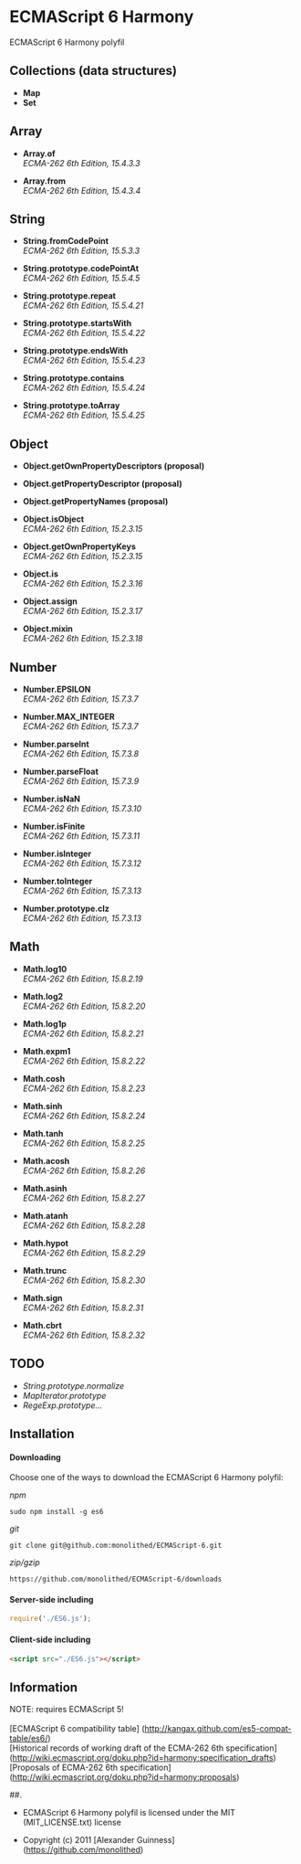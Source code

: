 # ECMAScript 6 Harmony

ECMAScript 6 Harmony polyfil


## Collections (data structures)

* **Map**<br />
* **Set**<br />

## Array

* **Array.of**<br />
*ECMA-262 6th Edition, 15.4.3.3*<br />

* **Array.from**<br />
*ECMA-262 6th Edition, 15.4.3.4*<br />

## String

* **String.fromCodePoint**<br />
*ECMA-262 6th Edition, 15.5.3.3*<br />

* **String.prototype.codePointAt**<br />
*ECMA-262 6th Edition, 15.5.4.5*<br />

* **String.prototype.repeat**<br />
*ECMA-262 6th Edition, 15.5.4.21*<br />

* **String.prototype.startsWith**<br />
*ECMA-262 6th Edition, 15.5.4.22*<br />

* **String.prototype.endsWith**<br />
*ECMA-262 6th Edition, 15.5.4.23*<br />

* **String.prototype.contains**<br />
*ECMA-262 6th Edition, 15.5.4.24*<br />

* **String.prototype.toArray**<br />
*ECMA-262 6th Edition, 15.5.4.25*<br />


## Object

* **Object.getOwnPropertyDescriptors (proposal)**<br />

* **Object.getPropertyDescriptor (proposal)**<br />

* **Object.getPropertyNames (proposal)**<br />

* **Object.isObject**<br />
*ECMA-262 6th Edition, 15.2.3.15*<br />

* **Object.getOwnPropertyKeys**<br />
*ECMA-262 6th Edition, 15.2.3.15*<br />

* **Object.is**<br />
*ECMA-262 6th Edition, 15.2.3.16*<br />

* **Object.assign**<br />
*ECMA-262 6th Edition, 15.2.3.17*<br />

* **Object.mixin**<br />
*ECMA-262 6th Edition, 15.2.3.18*<br />


## Number

* **Number.EPSILON**<br />
*ECMA-262 6th Edition, 15.7.3.7*<br />

* **Number.MAX_INTEGER**<br />
*ECMA-262 6th Edition, 15.7.3.7*<br />

* **Number.parseInt**<br />
*ECMA-262 6th Edition, 15.7.3.8*<br />

* **Number.parseFloat**<br />
*ECMA-262 6th Edition, 15.7.3.9*<br />

* **Number.isNaN**<br />
*ECMA-262 6th Edition, 15.7.3.10*<br />

* **Number.isFinite**<br />
*ECMA-262 6th Edition, 15.7.3.11*<br />

* **Number.isInteger**<br />
*ECMA-262 6th Edition, 15.7.3.12*<br />

* **Number.toInteger**<br />
*ECMA-262 6th Edition, 15.7.3.13*<br />

* **Number.prototype.clz**<br />
*ECMA-262 6th Edition, 15.7.3.13*<br />


## Math

* **Math.log10**<br />
*ECMA-262 6th Edition, 15.8.2.19*<br />

* **Math.log2**<br />
*ECMA-262 6th Edition, 15.8.2.20*<br />

* **Math.log1p**<br />
*ECMA-262 6th Edition, 15.8.2.21*<br />

* **Math.expm1**<br />
*ECMA-262 6th Edition, 15.8.2.22*<br />

* **Math.cosh**<br />
*ECMA-262 6th Edition, 15.8.2.23*<br />

* **Math.sinh**<br />
*ECMA-262 6th Edition, 15.8.2.24*<br />

* **Math.tanh**<br />
*ECMA-262 6th Edition, 15.8.2.25*<br />

* **Math.acosh**<br />
*ECMA-262 6th Edition, 15.8.2.26*<br />

* **Math.asinh**<br />
*ECMA-262 6th Edition, 15.8.2.27*<br />

* **Math.atanh**<br />
*ECMA-262 6th Edition, 15.8.2.28*<br />

* **Math.hypot**<br />
*ECMA-262 6th Edition, 15.8.2.29*<br />

* **Math.trunc**<br />
*ECMA-262 6th Edition, 15.8.2.30*<br />

* **Math.sign**<br />
*ECMA-262 6th Edition, 15.8.2.31*<br />

* **Math.cbrt**<br />
*ECMA-262 6th Edition, 15.8.2.32*<br />



## TODO

* *String.prototype.normalize*<br />
* *MapIterator.prototype*<br />
* *RegeExp.prototype...*<br />


## Installation

#### Downloading

Choose one of the ways to download the ECMAScript 6 Harmony polyfil:

*npm*

```
sudo npm install -g es6
```

*git*

```
git clone git@github.com:monolithed/ECMAScript-6.git
```

*zip/gzip*

```
https://github.com/monolithed/ECMAScript-6/downloads
```

#### Server-side including

```javascript
require('./ES6.js');
```

#### Client-side including

```html
<script src="./ES6.js"></script>
```


## Information

NOTE: requires ECMAScript 5! <br />
<br />
[ECMAScript 6 compatibility table] (http://kangax.github.com/es5-compat-table/es6/) <br />
[Historical records of working draft of the ECMA-262 6th specification] (http://wiki.ecmascript.org/doku.php?id=harmony:specification_drafts) <br />
[Proposals of ECMA-262 6th specification] (http://wiki.ecmascript.org/doku.php?id=harmony:proposals) <br />


##.

* ECMAScript 6 Harmony polyfil is licensed under the MIT (MIT_LICENSE.txt) license

* Copyright (c) 2011 [Alexander Guinness] (https://github.com/monolithed)
